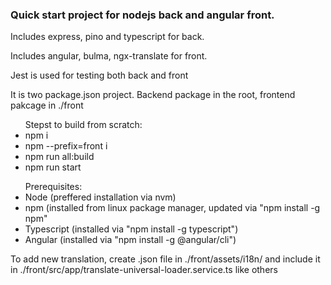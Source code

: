 <h3>Quick start project for nodejs back and angular front.</h3>
<p>Includes express, pino and typescript for back.</p>
<p>Includes angular, bulma, ngx-translate for front.</p>
<p>Jest is used for testing both back and front</p>

<p>It is two package.json project. Backend package in the root, frontend pakcage in ./front</p>

<p>
    <ul>
    Stepst to build from scratch:
        <li>npm i</li>
        <li>npm --prefix=front i</li>
        <li>npm run all:build</li>
        <li>npm run start</li>
    </ul>
<p>

<p>
    <ul>
    Prerequisites:
        <li>Node (preffered installation via nvm)</li>
        <li>npm (installed from linux package manager, updated via "npm install -g npm"</li>
        <li>Typescript (installed via "npm install -g typescript")</li>
        <li>Angular (installed via "npm install -g @angular/cli")</li>
    </ul>
<p>


<p>To add new translation, create .json file in ./front/assets/i18n/ and include it in ./front/src/app/translate-universal-loader.service.ts like others</p>

